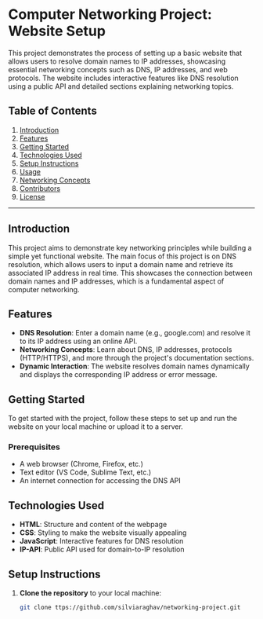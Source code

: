 # Computer Networking Project: Website Setup

This project demonstrates the process of setting up a basic website that allows users to resolve domain names to IP addresses, showcasing essential networking concepts such as DNS, IP addresses, and web protocols. The website includes interactive features like DNS resolution using a public API and detailed sections explaining networking topics.

## Table of Contents

1. [Introduction](#introduction)
2. [Features](#features)
3. [Getting Started](#getting-started)
4. [Technologies Used](#technologies-used)
5. [Setup Instructions](#setup-instructions)
6. [Usage](#usage)
7. [Networking Concepts](#networking-concepts)
8. [Contributors](#contributors)
9. [License](#license)

---

## Introduction

This project aims to demonstrate key networking principles while building a simple yet functional website. The main focus of this project is on DNS resolution, which allows users to input a domain name and retrieve its associated IP address in real time. This showcases the connection between domain names and IP addresses, which is a fundamental aspect of computer networking.

## Features

- **DNS Resolution**: Enter a domain name (e.g., google.com) and resolve it to its IP address using an online API.
- **Networking Concepts**: Learn about DNS, IP addresses, protocols (HTTP/HTTPS), and more through the project's documentation sections.
- **Dynamic Interaction**: The website resolves domain names dynamically and displays the corresponding IP address or error message.

## Getting Started

To get started with the project, follow these steps to set up and run the website on your local machine or upload it to a server.

### Prerequisites

- A web browser (Chrome, Firefox, etc.)
- Text editor (VS Code, Sublime Text, etc.)
- An internet connection for accessing the DNS API

## Technologies Used

- **HTML**: Structure and content of the webpage
- **CSS**: Styling to make the website visually appealing
- **JavaScript**: Interactive features for DNS resolution
- **IP-API**: Public API used for domain-to-IP resolution

## Setup Instructions

1. **Clone the repository** to your local machine:
   
   ```bash
   git clone ttps://github.com/silviaraghav/networking-project.git
